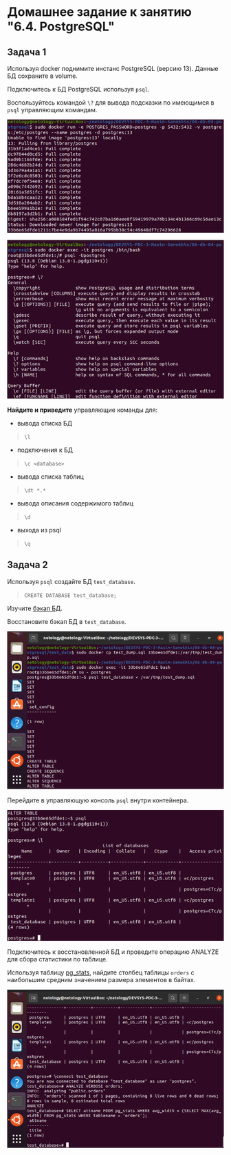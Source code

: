 # Домашнее задание к занятию "6.4. PostgreSQL"

## Задача 1

Используя docker поднимите инстанс PostgreSQL (версию 13). Данные БД сохраните в volume.

Подключитесь к БД PostgreSQL используя `psql`.

Воспользуйтесь командой `\?` для вывода подсказки по имеющимся в `psql` управляющим командам.

![img.png](https://github.com/mksamm/DEVSYS-PDC-3-Maxim-Samokhin/blob/main/06-db-04-postgresql/img/PostSQL0.PNG)

![img.png](https://github.com/mksamm/DEVSYS-PDC-3-Maxim-Samokhin/blob/main/06-db-04-postgresql/img/PostSQL1.PNG)

**Найдите и приведите** управляющие команды для:
- вывода списка БД
>`\l`
- подключения к БД
>`\c <database>`
- вывода списка таблиц
>`\dt *.*`
- вывода описания содержимого таблиц
>`\d`
- выхода из psql
>`\q`

## Задача 2

Используя `psql` создайте БД `test_database`.

>`CREATE DATABASE test_database;`

Изучите [бэкап БД](https://github.com/netology-code/virt-homeworks/tree/master/06-db-04-postgresql/test_data).

Восстановите бэкап БД в `test_database`.

![img.png](https://github.com/mksamm/DEVSYS-PDC-3-Maxim-Samokhin/blob/main/06-db-04-postgresql/img/PostSQL2.PNG)

Перейдите в управляющую консоль `psql` внутри контейнера.

![img.png](https://github.com/mksamm/DEVSYS-PDC-3-Maxim-Samokhin/blob/main/06-db-04-postgresql/img/PostSQL3.PNG)

Подключитесь к восстановленной БД и проведите операцию ANALYZE для сбора статистики по таблице.

Используя таблицу [pg_stats](https://postgrespro.ru/docs/postgresql/12/view-pg-stats), найдите столбец таблицы `orders` 
с наибольшим средним значением размера элементов в байтах.

![img.png](https://github.com/mksamm/DEVSYS-PDC-3-Maxim-Samokhin/blob/main/06-db-04-postgresql/img/PostSQL4.PNG)
